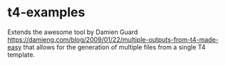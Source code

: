 # t4-examples

Extends the awesome tool by Damien Guard https://damieng.com/blog/2009/01/22/multiple-outputs-from-t4-made-easy that allows for the generation of multiple files from a single T4 template.
